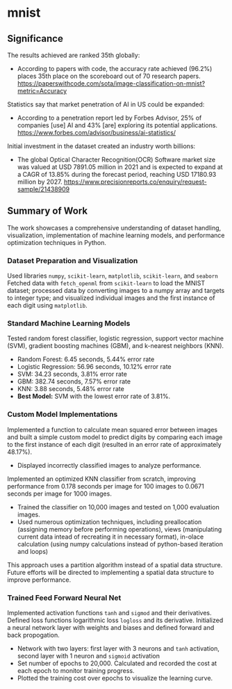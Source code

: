 # mnist

## Significance

The results achieved are ranked 35th globally:

- According to papers with code, the accuracy rate achieved (96.2%) places 35th place on the scoreboard out of 70 research papers. https://paperswithcode.com/sota/image-classification-on-mnist?metric=Accuracy

Statistics say that market penetration of AI in US could be expanded:

- According to a penetration report led by Forbes Advisor, 25% of companies [use] AI and 43% [are] exploring its potential applications. https://www.forbes.com/advisor/business/ai-statistics/

Initial investment in the dataset created an industry worth billions:

- The global Optical Character Recognition(OCR) Software market size was valued at USD 7891.05 million in 2021 and is expected to expand at a CAGR of 13.85% during the forecast period, reaching USD 17180.93 million by 2027. https://www.precisionreports.co/enquiry/request-sample/21438909

## Summary of Work

The work showcases a comprehensive understanding of dataset handling, visualization, implementation of machine learning models, and performance optimization techniques in Python.

### Dataset Preparation and Visualization

Used libraries `numpy`, `scikit-learn`, `matplotlib`, `scikit-learn`, and `seaborn`
Fetched data with `fetch_openml` from `scikit-learn` to load the MNIST dataset; processed data by converting images to a numpy array and targets to integer type; and visualized individual images and the first instance of each digit using `matplotlib`.

### Standard Machine Learning Models

Tested random forest classifier, logistic regression, support vector machine (SVM), gradient boosting machines (GBM), and k-nearest neighbors (KNN).

- Random Forest: 6.45 seconds, 5.44% error rate
- Logistic Regression: 56.96 seconds, 10.12% error rate
- SVM: 34.23 seconds, 3.81% error rate
- GBM: 382.74 seconds, 7.57% error rate
- KNN: 3.88 seconds, 5.48% error rate
- **Best Model:** SVM with the lowest error rate of 3.81%.

### Custom Model Implementations

Implemented a function to calculate mean squared error between images and built a simple custom model to predict digits by comparing each image to the first instance of each digit (resulted in an error rate of approximately 48.17%).

- Displayed incorrectly classified images to analyze performance.

Implemented an optimized KNN classifier from scratch, improving performance from 0.178 seconds per image for 100 images to 0.0671 seconds per image for 1000 images.

- Trained the classifier on 10,000 images and tested on 1,000 evaluation images.
- Used numerous optimization techniques, including preallocation (assigning memory before performing operations), views (manipulating current data intead of recreating it in necessary format), in-olace calculation (using numpy calculations instead of python-based iteration and loops)

This approach uses a partition algorithm instead of a spatial data structure. Future efforts will be directed to implementing a spatial data structure to improve performance.

### Trained Feed Forward Neural Net

Implemented activation functions `tanh` and `sigmod` and their derivatives. Defined loss functions logarithmic loss `logloss` and its derivative. Initialized a neural network layer with weights and biases and defined forward and back propogation. 

- Network with two layers: first layer with 3 neurons and `tanh` activation, second layer with 1 neuron and `sigmoid` activation
- Set number of epochs to 20,000. Calculated and recorded the cost at each epoch to monitor training progress.
- Plotted the training cost over epochs to visualize the learning curve.
